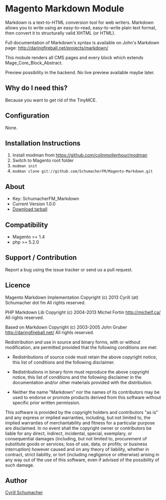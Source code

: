 Magento Markdown Module
=======================

Markdown is a text-to-HTML conversion tool for web writers. Markdown
allows you to write using an easy-to-read, easy-to-write plain text
format, then convert it to structurally valid XHTML (or HTML).

Full documentation of Markdown's syntax is available on John's
Markdown page: <http://daringfireball.net/projects/markdown/>

This mobule renders all CMS pages and every block which extends Mage_Core_Block_Abstract.

Preview possibility in the backend. No live preview available maybe later.

Why do I need this?
-------------------

Because you want to get rid of the TinyMCE.

Configuration
-------------

None.

Installation Instructions
-------------------------
1. Install modman from https://github.com/colinmollenhour/modman
2. Switch to Magento root folder
3. `modman init`
4. `modman clone git://github.com/SchumacherFM/Magento-Markdown.git`

About
-----
- Key: SchumacherFM_Markdown
- Current Version 1.0.0
- [Download tarball](https://github.com/SchumacherFM/Magento-Markdown/tags)

Compatibility
-------------
- Magento >= 1.4
- php >= 5.2.0

Support / Contribution
----------------------

Report a bug using the issue tracker or send us a pull request.

Licence
-------

Magento Markdown Implementation
Copyright (c) 2013 Cyrill (at) Schumacher dot fm
All rights reserved.

PHP Markdown Lib
Copyright (c) 2004-2013 Michel Fortin
<http://michelf.ca/>
All rights reserved.

Based on Markdown
Copyright (c) 2003-2005 John Gruber
<http://daringfireball.net/>
All rights reserved.

Redistribution and use in source and binary forms, with or without
modification, are permitted provided that the following conditions are
met:

*   Redistributions of source code must retain the above copyright
    notice, this list of conditions and the following disclaimer.

*   Redistributions in binary form must reproduce the above copyright
    notice, this list of conditions and the following disclaimer in the
    documentation and/or other materials provided with the
    distribution.

*   Neither the name "Markdown" nor the names of its contributors may
    be used to endorse or promote products derived from this software
    without specific prior written permission.

This software is provided by the copyright holders and contributors "as
is" and any express or implied warranties, including, but not limited
to, the implied warranties of merchantability and fitness for a
particular purpose are disclaimed. In no event shall the copyright owner
or contributors be liable for any direct, indirect, incidental, special,
exemplary, or consequential damages (including, but not limited to,
procurement of substitute goods or services; loss of use, data, or
profits; or business interruption) however caused and on any theory of
liability, whether in contract, strict liability, or tort (including
negligence or otherwise) arising in any way out of the use of this
software, even if advised of the possibility of such damage.


Author
------

[Cyrill Schumacher](https://github.com/SchumacherFM)
